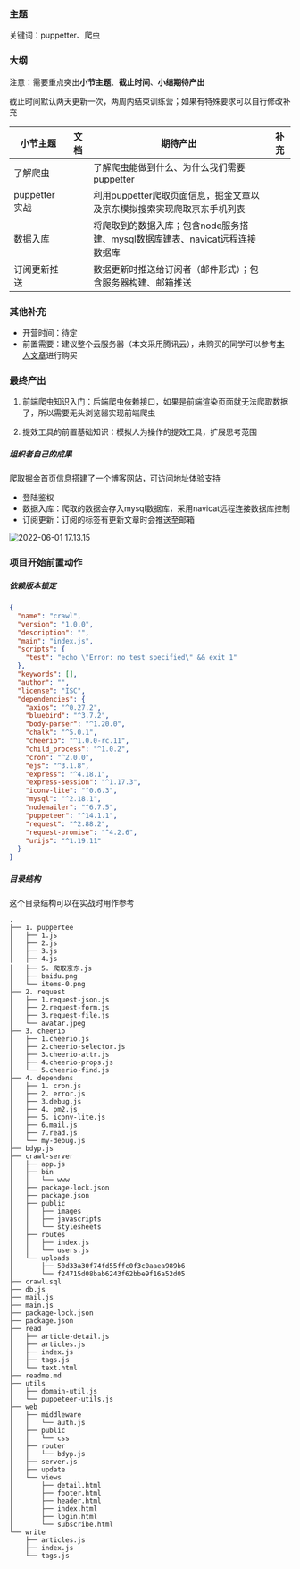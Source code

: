 ### 主题

关键词：puppetter、爬虫

### 大纲

注意：需要重点突出**小节主题**、**截止时间**、**小结期待产出**

截止时间默认两天更新一次，两周内结束训练营；如果有特殊要求可以自行修改补充

| 小节主题      | 文档 | 期待产出                                                     | 补充 |
| ------------- | ---- | ------------------------------------------------------------ | ---- |
| 了解爬虫      |      | 了解爬虫能做到什么、为什么我们需要puppetter                  |      |
| puppetter实战 |      | 利用puppetter爬取页面信息，掘金文章以及京东模拟搜索实现爬取京东手机列表 |      |
| 数据入库      |      | 将爬取到的数据入库；包含node服务搭建、mysql数据库建表、navicat远程连接数据库 |      |
| 订阅更新推送  |      | 数据更新时推送给订阅者（邮件形式）；包含服务器构建、邮箱推送 |      |

### 其他补充

- 开营时间：待定
- 前置需要：建议整个云服务器（本文采用腾讯云），未购买的同学可以参考[本人文章](https://juejin.cn/post/7025743908407607327)进行购买

### 最终产出

1. 前端爬虫知识入门：后端爬虫依赖接口，如果是前端渲染页面就无法爬取数据了，所以需要无头浏览器实现前端爬虫

2. 提效工具的前置基础知识：模拟人为操作的提效工具，扩展思考范围

##### 组织者自己的成果

爬取掘金首页信息搭建了一个博客网站，可访问[地址](http://82.157.62.28:8082/)体验支持

- 登陆鉴权
- 数据入库：爬取的数据会存入mysql数据库，采用navicat远程连接数据库控制
- 订阅更新：订阅的标签有更新文章时会推送至邮箱

![2022-06-01 17.13.15](https://tva1.sinaimg.cn/large/e6c9d24ely1h2sv44sxukg21bp0u0ag0.gif)



### 项目开始前置动作

##### 依赖版本锁定

```json
{
  "name": "crawl",
  "version": "1.0.0",
  "description": "",
  "main": "index.js",
  "scripts": {
    "test": "echo \"Error: no test specified\" && exit 1"
  },
  "keywords": [],
  "author": "",
  "license": "ISC",
  "dependencies": {
    "axios": "^0.27.2",
    "bluebird": "^3.7.2",
    "body-parser": "^1.20.0",
    "chalk": "^5.0.1",
    "cheerio": "^1.0.0-rc.11",
    "child_process": "^1.0.2",
    "cron": "^2.0.0",
    "ejs": "^3.1.8",
    "express": "^4.18.1",
    "express-session": "^1.17.3",
    "iconv-lite": "^0.6.3",
    "mysql": "^2.18.1",
    "nodemailer": "^6.7.5",
    "puppeteer": "^14.1.1",
    "request": "^2.88.2",
    "request-promise": "^4.2.6",
    "urijs": "^1.19.11"
  }
}
```

##### 目录结构

这个目录结构可以在实战时用作参考

```
.
├── 1. puppertee
│   ├── 1.js
│   ├── 2.js
│   ├── 3.js
│   ├── 4.js
│   ├── 5. 爬取京东.js
│   ├── baidu.png
│   └── items-0.png
├── 2. request
│   ├── 1.request-json.js
│   ├── 2.request-form.js
│   ├── 3.request-file.js
│   └── avatar.jpeg
├── 3. cheerio
│   ├── 1.cheerio.js
│   ├── 2.cheerio-selector.js
│   ├── 3.cheerio-attr.js
│   ├── 4.cheerio-props.js
│   └── 5.cheerio-find.js
├── 4. dependens
│   ├── 1. cron.js
│   ├── 2. error.js
│   ├── 3.debug.js
│   ├── 4. pm2.js
│   ├── 5. iconv-lite.js
│   ├── 6.mail.js
│   ├── 7.read.js
│   └── my-debug.js
├── bdyp.js
├── crawl-server
│   ├── app.js
│   ├── bin
│   │   └── www
│   ├── package-lock.json
│   ├── package.json
│   ├── public
│   │   ├── images
│   │   ├── javascripts
│   │   └── stylesheets
│   ├── routes
│   │   ├── index.js
│   │   └── users.js
│   └── uploads
│       ├── 50d33a30f74fd55ffc0f3c0aaea989b6
│       └── f24715d08bab6243f62bbe9f16a52d05
├── crawl.sql
├── db.js
├── mail.js
├── main.js
├── package-lock.json
├── package.json
├── read
│   ├── article-detail.js
│   ├── articles.js
│   ├── index.js
│   ├── tags.js
│   └── text.html
├── readme.md
├── utils
│   ├── domain-util.js
│   └── puppeteer-utils.js
├── web
│   ├── middleware
│   │   └── auth.js
│   ├── public
│   │   └── css
│   ├── router
│   │   └── bdyp.js
│   ├── server.js
│   ├── update
│   └── views
│       ├── detail.html
│       ├── footer.html
│       ├── header.html
│       ├── index.html
│       ├── login.html
│       └── subscribe.html
└── write
    ├── articles.js
    ├── index.js
    └── tags.js
```